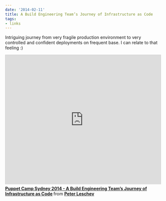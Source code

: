 ```yaml
---
date: '2014-02-11'
title: A Build Engineering Team’s Journey of Infrastructure as Code
tags:
- links
---
```




Intriguing journey from very fragile production environment to very controlled and confident deployments on frequent base. I can relate to that feeling :)

<iframe src="http://www.slideshare.net/slideshow/embed_code/31016427" width="510" height="420" frameborder="0" marginwidth="0" marginheight="0" scrolling="no" style="border:1px solid #CCC; border-width:1px 1px 0; margin-bottom:5px; max-width: 100%;" allowfullscreen> </iframe> <div style="margin-bottom:5px"> <strong> <a href="https://www.slideshare.net/PeterLeschev/puppet-camp-sydney-2014-a-build-engineering-teams-journey-of-infrastructure-as-code" title="Puppet Camp Sydney 2014 - A Build Engineering Team’s Journey of Infrastructure as Code" target="_blank">Puppet Camp Sydney 2014 - A Build Engineering Team’s Journey of Infrastructure as Code</a> </strong> from <strong><a href="http://www.slideshare.net/PeterLeschev" target="_blank">Peter Leschev</a></strong> </div>
